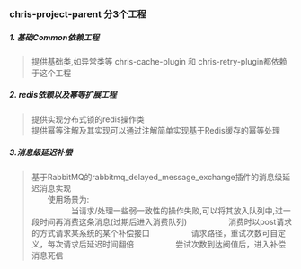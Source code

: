 ### chris-project-parent  分3个工程
 ##### 1. 基础Common依赖工程  
  > 提供基础类,如异常类等
  > chris-cache-plugin 和 chris-retry-plugin都依赖于这个工程  
  
 ##### 2. redis依赖以及幂等扩展工程  
  > 提供实现分布式锁的redis操作类  
  > 提供幂等注解及其实现可以通过注解简单实现基于Redis缓存的幂等处理  
 ##### 3.消息级延迟补偿  
 > 基于RabbitMQ的rabbitmq_delayed_message_exchange插件的消息级延迟消息实现  
 > 　　使用场景为:  
 >　　　　　当请求/处理一些弱一致性的操作失败,可以将其放入队列中,过一段时间再消费这条消息(过期后进入消费队列)
 >　　　　　消费时以post请求的方式请求某系统的某个补偿接口
 >　　　　　请求路径，重试次数可自定义，每次请求后延迟时间翻倍
 >　　　　　尝试次数到达阀值后，进入补偿消息死信


